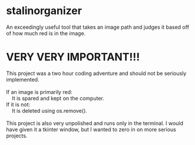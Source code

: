 # stalinorganizer
An exceedingly useful tool that takes an image path and judges it based off of how much red is in the image.
# VERY VERY IMPORTANT!!!
This project was a two hour coding adventure and should not be seriously implemented.<br><br>
If an image is primarily red:<br>
&nbsp;&nbsp;&nbsp;&nbsp;It is spared and kept on the computer.<br>
If it is not:<br>
&nbsp;&nbsp;&nbsp;&nbsp;It is deleted using os.remove().
<br><br>
This project is also very unpolished and runs only in the terminal. I would have given it a tkinter window, but I wanted to zero in on more serious projects.
